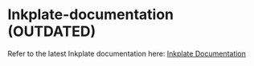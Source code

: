 # Inkplate-documentation (OUTDATED)

Refer to the latest Inkplate documentation here: [Inkplate Documentation](https://soldered.com/documentation/inkplate)
